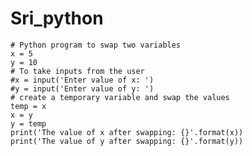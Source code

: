 # Sri_python
    # Python program to swap two variables
    x = 5
    y = 10
    # To take inputs from the user
    #x = input('Enter value of x: ')
    #y = input('Enter value of y: ')
    # create a temporary variable and swap the values
    temp = x
    x = y
    y = temp
    print('The value of x after swapping: {}'.format(x))
    print('The value of y after swapping: {}'.format(y))
